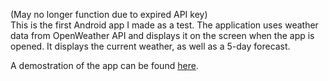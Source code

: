 (May no longer function due to expired API key) </br>
This is the first Android app I made as a test. The application uses weather data from OpenWeather API and displays it on the screen when the app is opened. It displays the current weather, as well as a 5-day forecast. 

A demostration of the app can be found [here](https://youtu.be/cMrvZ2-iqK4).
